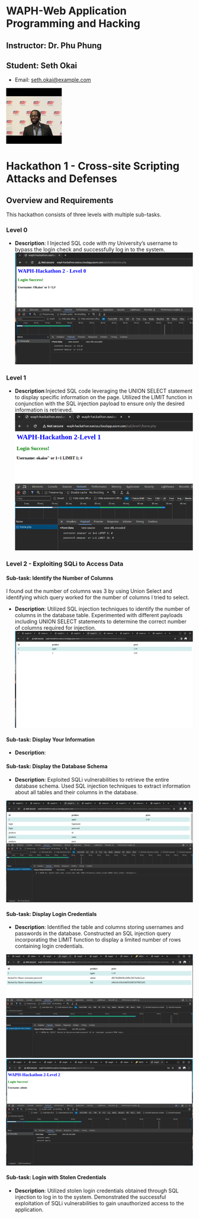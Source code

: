 # WAPH-Web Application Programming and Hacking
## Instructor: Dr. Phu Phung

## Student: Seth Okai

- Email: seth.okai@example.com
  
![Seth's Headshot](Images/headshot.jpg)

# Hackathon 1 - Cross-site Scripting Attacks and Defenses

## Overview and Requirements

This hackathon consists of three levels with multiple sub-tasks.

### Level 0
- **Description**: I  Injected SQL code with my University’s username to bypass the login check and successfully log in to the system.
![level0](Images/level0.png)

### Level 1
- **Description**:Injected SQL code leveraging the UNION SELECT statement to display specific information on the page. Utilized the LIMIT function in conjunction with the SQL injection payload to ensure only the desired information is retrieved.
  ![level01](Images/level1.png)

### Level 2 - Exploiting SQLi to Access Data

#### Sub-task: Identify the Number of Columns
I found out the number of columns was 3 by using Union Select and identifying which query worked for the number of columns I tried to select.


- **Description**: Utilized SQL injection techniques to identify the number of columns in the database table. Experimented with different payloads including UNION SELECT statements to determine the correct number of columns required for injection.
![level2.i](Images/2.ia.png)

#### Sub-task: Display Your Information

- **Description**: 

#### Sub-task: Display the Database Schema

- **Description**: Exploited SQLi vulnerabilities to retrieve the entire database schema. Used SQL injection techniques to extract information about all tables and their columns in the database.

![level2.III](Images/level2.III.png)


#### Sub-task: Display Login Credentials

- **Description**: Identified the table and columns storing usernames and passwords in the database. Constructed an SQL injection query incorporating the LIMIT function to display a limited number of rows containing login credentials.

![level2.iv](Images/level2.iv.png)
![level2.ivc](Images/level2.ivc.png)

#### Sub-task: Login with Stolen Credentials

- **Description**: Utilized stolen login credentials obtained through SQL injection to log in to the system. Demonstrated the successful exploitation of SQLi vulnerabilities to gain unauthorized access to the application.


